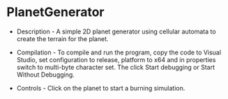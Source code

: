 # PlanetGenerator

- Description -
A simple 2D planet generator using cellular automata to create the terrain for the planet.

- Compilation -
To compile and run the program, copy the code to Visual Studio, set configuration to release, platform to x64 and in properties switch to multi-byte character set. The click Start debugging or Start Without Debugging.

- Controls -
Click on the planet to start a burning simulation.
